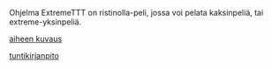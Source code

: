 Ohjelma ExtremeTTT on ristinolla-peli, jossa voi pelata kaksinpeliä, tai extreme-yksinpeliä.

[aiheen kuvaus](dokumentaatio/aiheenKuvausJaMääritelmä.md)

[tuntikirjanpito](dokumentaatio/tuntikirjanpito.md)
